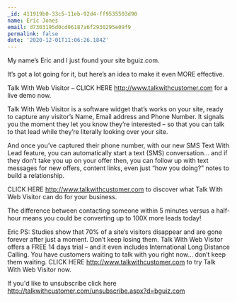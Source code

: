 ```yaml
---
_id: 411919b0-33c5-11eb-92d4-ff9535503d90
name: Eric Jones
email: d7303195d0cd06187a6f2930295e09f9
permalink: false
date: '2020-12-01T11:06:26.184Z'
---
```

My name’s Eric and I just found your site bguiz.com.

It’s got a lot going for it, but here’s an idea to make it even MORE effective.

Talk With Web Visitor – CLICK HERE http://www.talkwithcustomer.com for a live demo now.

Talk With Web Visitor is a software widget that’s works on your site, ready to capture any visitor’s Name, Email address and Phone Number.  It signals you the moment they let you know they’re interested – so that you can talk to that lead while they’re literally looking over your site.

And once you’ve captured their phone number, with our new SMS Text With Lead feature, you can automatically start a text (SMS) conversation… and if they don’t take you up on your offer then, you can follow up with text messages for new offers, content links, even just “how you doing?” notes to build a relationship.

CLICK HERE http://www.talkwithcustomer.com to discover what Talk With Web Visitor can do for your business.

The difference between contacting someone within 5 minutes versus a half-hour means you could be converting up to 100X more leads today!

Eric
PS: Studies show that 70% of a site’s visitors disappear and are gone forever after just a moment. Don’t keep losing them. 
Talk With Web Visitor offers a FREE 14 days trial – and it even includes International Long Distance Calling. 
You have customers waiting to talk with you right now… don’t keep them waiting. 
CLICK HERE http://www.talkwithcustomer.com to try Talk With Web Visitor now.

If you'd like to unsubscribe click here http://talkwithcustomer.com/unsubscribe.aspx?d=bguiz.com
